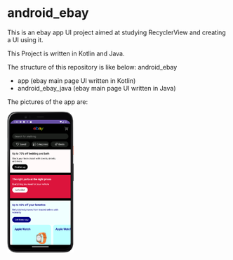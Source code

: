 # android_ebay

This is an ebay app UI project aimed at studying RecyclerView and creating a UI using it.

This Project is written in Kotlin and Java.

The structure of this repository is like below: android_ebay
*  app (ebay main page UI written in Kotlin) 
*  android_ebay_java (ebay main page UI written in Java) 

The pictures of the app are:

<div>
  <img src="https://github.com/jaxon93/android_ebay/blob/master/android_ebay_main.png" width="30%" height="auto"/>
</div>
